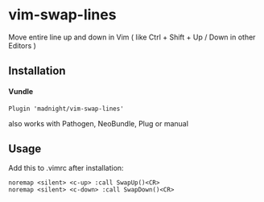 # vim-swap-lines
Move entire line up and down in Vim ( like Ctrl + Shift + Up / Down in other Editors ) 

## Installation

#### Vundle

```vim
Plugin 'madnight/vim-swap-lines'
```

also works with Pathogen, NeoBundle, Plug or manual

## Usage

Add this to .vimrc after installation:
```vim
noremap <silent> <c-up> :call SwapUp()<CR>
noremap <silent> <c-down> :call SwapDown()<CR>
```
